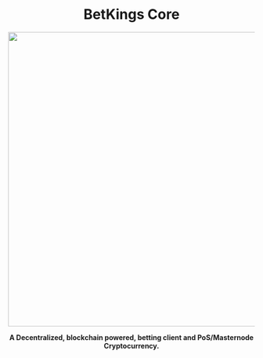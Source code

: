<h1 align="center">BetKings Core</h1>

<p align="center">
<a href="https://kings.ag">
<img src="https://kings.ag/assets/images/snowlion-light.svg" width="600px" height="600px">
</a>
</p>

<p align="center">
<b>A Decentralized, blockchain powered, betting client and PoS/Masternode Cryptocurrency.</b>
</p>
